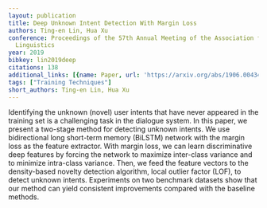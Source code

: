 ```yaml
---
layout: publication
title: Deep Unknown Intent Detection With Margin Loss
authors: Ting-en Lin, Hua Xu
conference: Proceedings of the 57th Annual Meeting of the Association for Computational
  Linguistics
year: 2019
bibkey: lin2019deep
citations: 138
additional_links: [{name: Paper, url: 'https://arxiv.org/abs/1906.00434'}]
tags: ["Training Techniques"]
short_authors: Ting-en Lin, Hua Xu
---
```

Identifying the unknown (novel) user intents that have never appeared in the
training set is a challenging task in the dialogue system. In this paper, we
present a two-stage method for detecting unknown intents. We use bidirectional
long short-term memory (BiLSTM) network with the margin loss as the feature
extractor. With margin loss, we can learn discriminative deep features by
forcing the network to maximize inter-class variance and to minimize
intra-class variance. Then, we feed the feature vectors to the density-based
novelty detection algorithm, local outlier factor (LOF), to detect unknown
intents. Experiments on two benchmark datasets show that our method can yield
consistent improvements compared with the baseline methods.